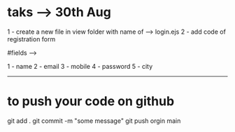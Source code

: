 # taks --> 30th Aug
1 - create a new file in view folder with name of --> login.ejs
2 - add code of registration form 

#fields --> 

1 - name
2 - email
3 - mobile
4 - password
5 - city


--------------------------------------
# to push your code on github
git add . 
git commit -m "some message"
git push orgin main